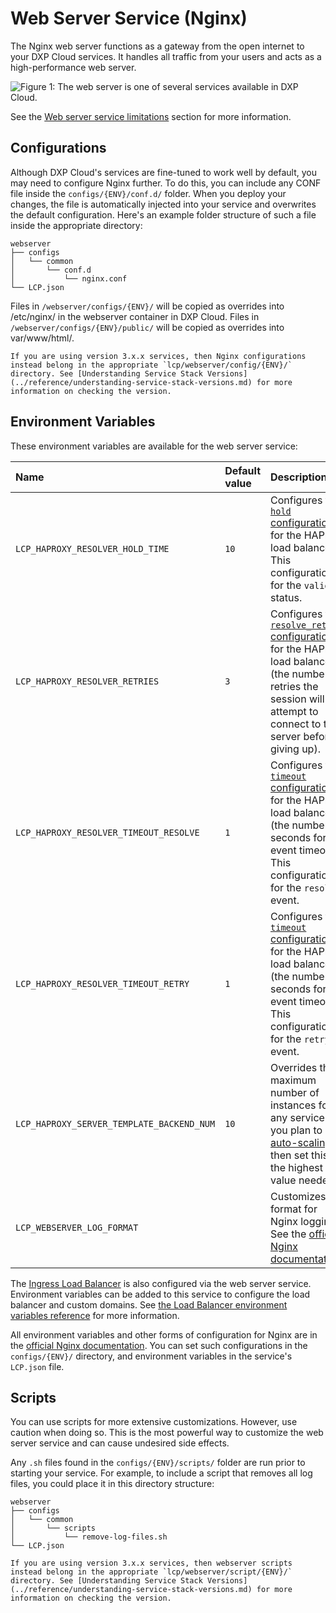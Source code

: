 # Web Server Service (Nginx)

The Nginx web server functions as a gateway from the open internet to your DXP 
Cloud services. It handles all traffic from your users and acts as a 
high-performance web server. 

![Figure 1: The web server is one of several services available in DXP Cloud.](./web-server-service/images/01.png)

See the [Web server service limitations](../reference/platform-limitations.md#web-server-service) section for more information.

## Configurations

Although DXP Cloud's services are fine-tuned to work well by default, you may 
need to configure Nginx further. To do this, you can include any CONF file 
inside the `configs/{ENV}/conf.d/` folder. When you deploy your changes, the file is 
automatically injected into your service and overwrites the default 
configuration. Here's an example folder structure of such a file inside the 
appropriate directory: 

    webserver
    ├── configs
    │   └── common
    │       └── conf.d
    │           └── nginx.conf
    └── LCP.json

Files in `/webserver/configs/{ENV}/` will be copied as overrides into /etc/nginx/ in the webserver container in DXP Cloud. Files in `/webserver/configs/{ENV}/public/` will be copied as overrides into var/www/html/.

```{note}
If you are using version 3.x.x services, then Nginx configurations instead belong in the appropriate `lcp/webserver/config/{ENV}/` directory. See [Understanding Service Stack Versions](../reference/understanding-service-stack-versions.md) for more information on checking the version.
```

## Environment Variables

These environment variables are available for the web server service:

| Name | Default value | Description |
| :--- | :--- | :--- |
| `LCP_HAPROXY_RESOLVER_HOLD_TIME` | `10` | Configures the [`hold` configuration](https://cbonte.github.io/haproxy-dconv/2.0/configuration.html#5.3.2-hold) for the HAProxy load balancer. This configuration is for the `valid` status.|
| `LCP_HAPROXY_RESOLVER_RETRIES` | `3` | Configures the [`resolve_retries` configuration](https://cbonte.github.io/haproxy-dconv/2.0/configuration.html#5.3.2-resolve_retries) for the HAProxy load balancer (the number of retries the session will attempt to connect to the server before giving up).|
| `LCP_HAPROXY_RESOLVER_TIMEOUT_RESOLVE` | `1` | Configures the [`timeout` configuration](https://cbonte.github.io/haproxy-dconv/2.0/configuration.html#5.3.2-timeout) for the HAProxy load balancer (the number of seconds for an event timeout). This configuration is for the `resolve` event.|
| `LCP_HAPROXY_RESOLVER_TIMEOUT_RETRY` | `1` | Configures the [`timeout` configuration](https://cbonte.github.io/haproxy-dconv/2.0/configuration.html#5.3.2-timeout) for the HAProxy load balancer (the number of seconds for an event timeout). This configuration is for the `retry` event.|
| `LCP_HAPROXY_SERVER_TEMPLATE_BACKEND_NUM` | `10` | Overrides the maximum number of instances for any service. If you plan to use [auto-scaling](../manage-and-optimize/auto-scaling.md), then set this to the highest value needed. |
| `LCP_WEBSERVER_LOG_FORMAT` |   | Customizes the format for Nginx logging. See the [official Nginx documentation](https://docs.nginx.com/nginx/admin-guide/monitoring/logging/#setting-up-the-access-log). |

The [Ingress Load Balancer](../infrastructure-and-operations/networking/load-balancer.md) is also configured via the web server service. Environment variables can be added to this service to configure the load balancer and custom domains. See [the Load Balancer environment variables reference](../infrastructure-and-operations/networking/load-balancer.md#environment-variables-reference) for more information.

All environment variables and other forms of configuration for Nginx are in the [official Nginx documentation](https://docs.nginx.com/). You can set such configurations in the `configs/{ENV}/` directory, and environment variables in the service's `LCP.json` file.

## Scripts

You can use scripts for more extensive customizations. However, use caution when 
doing so. This is the most powerful way to customize the web server service and 
can cause undesired side effects. 

Any `.sh` files found in the `configs/{ENV}/scripts/` folder are run prior to starting your 
service. For example, to include a script that removes all log files, you could 
place it in this directory structure: 

    webserver
    ├── configs
    │   └── common
    │       └── scripts
    │           └── remove-log-files.sh
    └── LCP.json

```{note}
If you are using version 3.x.x services, then webserver scripts instead belong in the appropriate `lcp/webserver/script/{ENV}/` directory. See [Understanding Service Stack Versions](../reference/understanding-service-stack-versions.md) for more information on checking the version.
```
